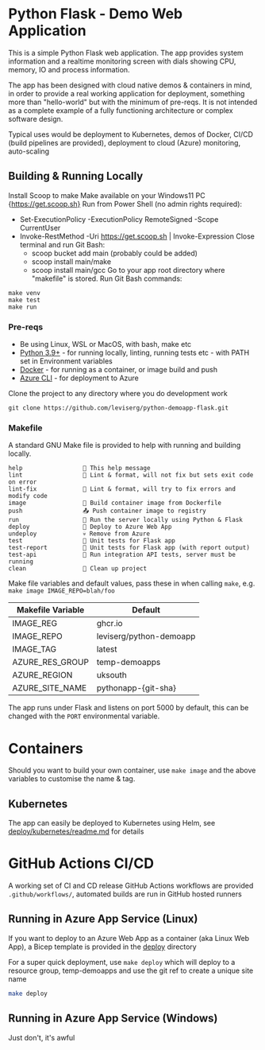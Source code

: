 # Python Flask - Demo Web Application

This is a simple Python Flask web application. The app provides system information and a realtime monitoring screen with dials showing CPU, memory, IO and process information.

The app has been designed with cloud native demos & containers in mind, in order to provide a real working application for deployment, something more than "hello-world" but with the minimum of pre-reqs. It is not intended as a complete example of a fully functioning architecture or complex software design.

Typical uses would be deployment to Kubernetes, demos of Docker, CI/CD (build pipelines are provided), deployment to cloud (Azure) monitoring, auto-scaling


## Building & Running Locally
Install Scoop to make Make available on your Windows11 PC {https://get.scoop.sh}
Run from Power Shell (no admin rights required):
  - Set-ExecutionPolicy -ExecutionPolicy RemoteSigned -Scope CurrentUser
  - Invoke-RestMethod -Uri https://get.scoop.sh | Invoke-Expression
Close terminal and run Git Bash:
	- scoop bucket add main (probably could be added)
	- scoop install main/make
	- scoop install main/gcc
Go to your app root directory where "makefile" is stored. Run Git Bash commands:
```
make venv
make test
make run
```
### Pre-reqs

- Be using Linux, WSL or MacOS, with bash, make etc
- [Python 3.9+](https://www.python.org/downloads/) - for running locally, linting, running tests etc - with PATH set in Environment variables
- [Docker](https://docs.docker.com/get-docker/) - for running as a container, or image build and push
- [Azure CLI](https://docs.microsoft.com/en-us/cli/azure/install-azure-cli-linux) - for deployment to Azure

Clone the project to any directory where you do development work

```
git clone https://github.com/leviserg/python-demoapp-flask.git
```

### Makefile

A standard GNU Make file is provided to help with running and building locally.

```text
help                 💬 This help message
lint                 🔎 Lint & format, will not fix but sets exit code on error
lint-fix             📜 Lint & format, will try to fix errors and modify code
image                🔨 Build container image from Dockerfile
push                 📤 Push container image to registry
run                  🏃 Run the server locally using Python & Flask
deploy               🚀 Deploy to Azure Web App
undeploy             💀 Remove from Azure
test                 🎯 Unit tests for Flask app
test-report          🎯 Unit tests for Flask app (with report output)
test-api             🚦 Run integration API tests, server must be running
clean                🧹 Clean up project
```

Make file variables and default values, pass these in when calling `make`, e.g. `make image IMAGE_REPO=blah/foo`

| Makefile Variable | Default                 |
| ----------------- | ----------------------- |
| IMAGE_REG         | ghcr<span>.</span>io    |
| IMAGE_REPO        | leviserg/python-demoapp |
| IMAGE_TAG         | latest                  |
| AZURE_RES_GROUP   | temp-demoapps           |
| AZURE_REGION      | uksouth                 |
| AZURE_SITE_NAME   | pythonapp-{git-sha}     |

The app runs under Flask and listens on port 5000 by default, this can be changed with the `PORT` environmental variable.

# Containers
Should you want to build your own container, use `make image` and the above variables to customise the name & tag.

## Kubernetes

The app can easily be deployed to Kubernetes using Helm, see [deploy/kubernetes/readme.md](deploy/kubernetes/readme.md) for details

# GitHub Actions CI/CD

A working set of CI and CD release GitHub Actions workflows are provided `.github/workflows/`, automated builds are run in GitHub hosted runners

## Running in Azure App Service (Linux)

If you want to deploy to an Azure Web App as a container (aka Linux Web App), a Bicep template is provided in the [deploy](deploy/) directory

For a super quick deployment, use `make deploy` which will deploy to a resource group, temp-demoapps and use the git ref to create a unique site name

```bash
make deploy
```

## Running in Azure App Service (Windows)

Just don't, it's awful
